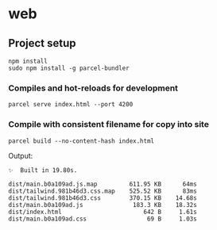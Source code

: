 # web

## Project setup
```
npm install
sudo npm install -g parcel-bundler
```

### Compiles and hot-reloads for development
```
parcel serve index.html --port 4200
```

### Compile with consistent filename for copy into site
```
parcel build --no-content-hash index.html
```

Output:
```
✨  Built in 19.80s.

dist/main.b0a109ad.js.map         611.95 KB      64ms
dist/tailwind.981b46d3.css.map    525.52 KB      83ms
dist/tailwind.981b46d3.css        370.15 KB    14.68s
dist/main.b0a109ad.js              183.3 KB    18.32s
dist/index.html                       642 B     1.61s
dist/main.b0a109ad.css                 69 B     1.03s
```

